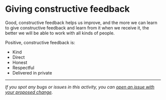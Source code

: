# Giving constructive feedback

Good, constructive feedback helps us improve, and the more we can learn to give constructive feedback and learn from it when we receive it, the better we will be able to work with all kinds of people.

Positive, constructive feedback is:

- Kind
- Direct
- Honest
- Respectful
- Delivered in private



------

_If you spot any bugs or issues in this activity, you can [open an issue with your proposed change](https://github.com/microverseinc/curriculum-transversal-skills/blob/main/git-github/articles/open_issue.md)._
